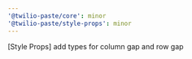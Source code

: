 ```yaml
---
'@twilio-paste/core': minor
'@twilio-paste/style-props': minor
---
```


[Style Props] add types for column gap and row gap
